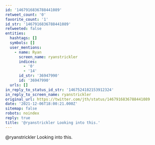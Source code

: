 ```yaml
---
id: '1467916836788441089'
retweet_count: '0'
favorite_count: '1'
id_str: '1467916836788441089'
retweeted: false
entities:
  hashtags: []
  symbols: []
  user_mentions:
    - name: Ryan
      screen_name: ryanstrickler
      indices:
        - '0'
        - '14'
      id_str: '36947990'
      id: '36947990'
  urls: []
in_reply_to_status_id_str: '1467524182153912324'
in_reply_to_screen_name: ryanstrickler
original_url: https://twitter.com/jth/status/1467916836788441089
date: '2021-12-06T18:00:21.000Z'
sitemap: false
robots: noindex
reply: true
title: '@ryanstrickler Looking into this.'
---
```


@ryanstrickler Looking into this.